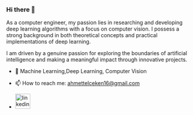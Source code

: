 ### Hi there 👋

As a computer engineer, my passion lies in researching and developing deep learning algorithms with a focus on computer vision. I possess a strong background in both theoretical concepts and practical implementations of deep learning.

I am driven by a genuine passion for exploring the boundaries of artificial intelligence and making a meaningful impact through innovative projects. 
 
- 🌱 Machine Learning,Deep Learning, Computer Vision

- 📫 How to reach me: ahmettelceken16@gmail.com 


-   [<img src='https://cdn.jsdelivr.net/npm/simple-icons@3.0.1/icons/linkedin.svg' alt='linkedin' height='40'>](https://www.linkedin.com/in/ahmet-telçeken-7b7290147//)  

<div>

  
</div>
<!--
**mrtlckn/mrtlckn** is a ✨ _special_ ✨ repository because its `README.md` (this file) appears on your GitHub profile.

Here are some ideas to get you started:

- 🔭 I’m currently working on ...
- 🌱 I’m currently learning ...
- 👯 I’m looking to collaborate on ...
- 🤔 I’m looking for help with ...
- 💬 Ask me about ...
- 📫 How to reach me: ...
- 😄 Pronouns: ...
- ⚡ Fun fact: ...
-->
